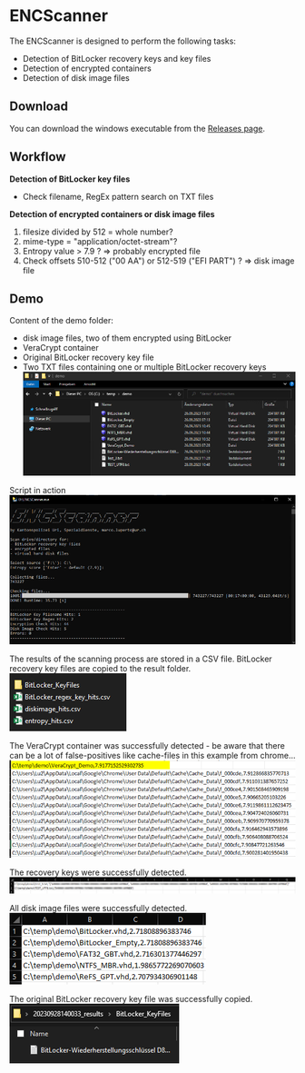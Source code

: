 # ENCScanner
The ENCScanner is designed to perform the following tasks:
- Detection of BitLocker recovery keys and key files
- Detection of encrypted containers
- Detection of disk image files

## Download
You can download the windows executable from the [Releases page](https://github.com/Lupi91/ENCScanner/releases/latest).

## Workflow
**Detection of BitLocker key files**
- Check filename, RegEx pattern search on TXT files

**Detection of encrypted containers or disk image files**
1) filesize divided by 512 = whole number?
2) mime-type = "application/octet-stream"?
3) Entropy value > 7.9 ?
=> probably encrypted file
4) Check offsets 510-512 ("00 AA") or 512-519 ("EFI PART") ?
=> disk image file

## Demo
Content of the demo folder:
- disk image files, two of them encrypted using BitLocker
- VeraCrypt container
- Original BitLocker recovery key file
- Two TXT files containing one or multiple BitLocker recovery keys
![](/Demo/01.png?raw=true)

Script in action<br>
![](/Demo/02.png?raw=true")

The results of the scanning process are stored in a CSV file. BitLocker recovery key files are copied to the result folder.<br>
![](/Demo/03.png?raw=true")

The VeraCrypt container was successfully detected - be aware that there can be a lot of false-positives like cache-files in this example from chrome...<br>
![](/Demo/04.png?raw=true")

The recovery keys were successfully detected.<br>
![](/Demo/05.png?raw=true")

All disk image files were successfully detected.<br>
![](/Demo/06.png?raw=true")

The original BitLocker recovery key file was successfully copied.<br>
![](/Demo/07.png?raw=true")

